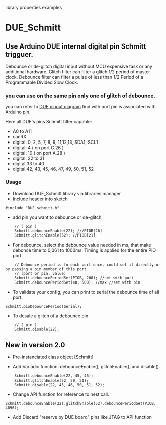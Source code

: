 library.properties
examples
# DUE_Schmitt
## Use Arduino DUE internal digital pin Schmitt trigguer.

Debounce or de-glitch digital input without MCU expensive task or any additional hardware.
Glitch filter can filter a glitch 1/2 period of master clock.
Debounce filter can filter a pulse of less than 1/2 Period of a Programmable Divided Slow Clock.

### you can use on the same pin only one of glitch of debounce.

you can refer to [DUE pinout diagram](https://www.google.com/url?sa=i&url=https%3A%2F%2Fforum.arduino.cc%2Findex.php%3Ftopic%3D132130.0&psig=AOvVaw0nAT_-t24MMGK0QLDtgdW-&ust=1581963649054000&source=images&cd=vfe&ved=0CAIQjRxqFwoTCOjto_zX1ucCFQAAAAAdAAAAABAD)  find with port pin is associated with Arduino pin.

Here all DUE's pins Schmitt filter capable:
- A0 to A11
- canRX
- digital: 0, 2, 5, 7, 8, 9, 11,12,13, SDA1, SCL1
- digital: 4 ( on port C.26 )
- digital: 10 ( on port A.28 )
- digital: 22 to 31
- digital 33 to 40
- digital 42, 43, 45, 46, 47, 49, 50, 51, 52

### Usage

- Download DUE_Schmitt library via libraries manager
- Include header into sketch
````
#include "DUE_schmitt.h"
````

- add pin you want to debounce or de-glitch
````
	// ( pin )
	Schmitt.debounceEnable(22); ///PIOB[26]
	Schmitt.glitchEnable(52); //PIOB[21]
````

- For debounce, select the debounce value needed in ms, that make debonce time to 0,061 to 1000ms.
Timing is applied for the entire PIO port
````
	// Debounce period is fo each port once, could set it directly or by passing a pin member of this port
	// (port or pin, value)
	Schmitt.debouncePeriodSet(PIOB, 200); //set with port
	Schmitt.debouncePeriodSet(48, 500); //max //set with pin
````

- To validate your config, you can print to serial the debounce time of all port.
````
Schmitt.pioDebouncePeriod(Serial);
````

- To desale a glitch of a debounce pin.
````
	// ( pin )
	Schmitt.disable(22);
````


## New in version 2.0

- Pre-instanciated class object [Schmitt]

- Add Variadic function: debounceEnable(), glitchEnable(), and disable().

````
	Schmitt.debounceEnable(22, 45, 46);
	Schmitt.glitchEnable(52, 50, 51);
	Schmitt.disable(22, 45, 46, 50, 51, 52);
````

- Change API function for reference to nest call.
````	
Schmitt.debounceEnable(22).glitchEnable(52).debouncePeriodSet(PIOB, 4096);
````

- Add Discard "reserve by DUE board" pins like JTAG to API function

